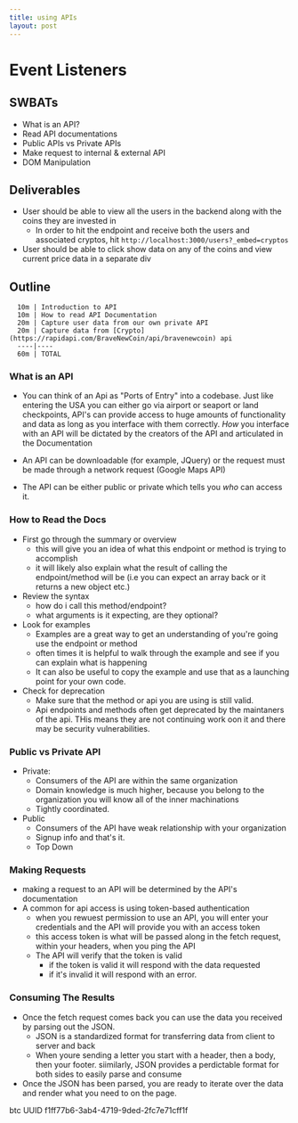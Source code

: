 ```yaml
---
title: using APIs
layout: post
---
```


# Event Listeners

## SWBATs

* What is an API?
* Read API documentations
* Public APIs vs Private APIs
* Make request to internal & external API
* DOM Manipulation


## Deliverables
* User should be able to view all the users in the backend along with the coins they are invested in
  * In order to hit the endpoint and receive both the users and associated cryptos, hit `http://localhost:3000/users?_embed=cryptos`
* User should be able to click show data on any of the coins and view current price data in a separate div

## Outline
```text
  10m | Introduction to API
  10m | How to read API Documentation
  20m | Capture user data from our own private API
  20m | Capture data from [Crypto](https://rapidapi.com/BraveNewCoin/api/bravenewcoin) api
  ----|----
  60m | TOTAL
```

### What is an API

* You can think of an Api as "Ports of Entry" into a codebase. Just like entering the USA you can either go via airport or seaport or land checkpoints, API's can provide access to huge amounts of functionality and data as long as you interface with them correctly. _How_ you interface with an API will be dictated by the creators of the API and articulated in the Documentation

* An API can be downloadable (for example, JQuery) or the request must be made through a network request (Google Maps API)
* The API can be either public or private which tells you _who_ can access it. 

### How to Read the Docs

* First go through the summary or overview
  * this will give you an idea of what this endpoint or method is trying to accomplish
  * it will likely also explain what the result of calling the endpoint/method will be (i.e you can expect an array back or it returns a new object etc.)
* Review the syntax
  * how do i call this method/endpoint?
  * what arguments is it expecting, are they optional?
* Look for examples
  * Examples are a great way to get an understanding of you're going use the endpoint or method
  * often times it is helpful to walk through the example and see if you can explain what is happening
  * It can also be useful to copy the example and use that as a launching point for your own code.
* Check for deprecation
  * Make sure that the method or api you are using is still valid.
  * Api endpoints and methods often get deprecated by the maintaners of the api. THis means they are not continuing work oon it and there
    may be security vulnerabilities.

### Public vs Private API

* Private:
  * Consumers of the API are within the same organization
  * Domain knowledge is much higher, because you belong to the organization you will know all of the inner machinations
  * Tightly coordinated.
* Public
  * Consumers of the API have weak relationship with your organization
  * Signup info and that's it.
  * Top Down

### Making Requests

* making a request to an API will be determined by the API's documentation
* A common for api access is using token-based authentication
  * when you rewuest permission to use an API, you will enter your credentials and the API will provide you with an access token
  * this access token is what will be passed along in the fetch request, within your headers, when you ping the API
  * The API will verify that the token is valid
    * if the token is valid it will respond with the data requested
    * if it's invalid it will respond with an error.

### Consuming The Results

* Once the fetch request comes back you can use the data you received by parsing out the JSON.
  * JSON is a standardized format for transferring data from client to server and back
  * When youre sending a letter you start with a header, then a body, then your footer. siimilarly, JSON provides a perdictable format for both sides to easily parse and consume
* Once the JSON has been parsed, you are ready to iterate over the data and render what you need to on the page.



btc UUID f1ff77b6-3ab4-4719-9ded-2fc7e71cff1f